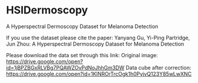 # HSIDermoscopy
A Hyperspectral Dermoscopy Dataset for Melanoma Detection

If you use the dataset please cite the paper:
Yanyang Gu, Yi-Ping Partridge, Jun Zhou: A Hyperspectral Dermoscopy Dataset for Melanoma Detection

Please download the data set through this link:
Original image: https://drive.google.com/open?id=1jBPZBGxRLVBg7PQAWZOvPdNoJhhGm3DW
Data cube after correction: https://drive.google.com/open?id=1KlNROrTrcOgk1h0PyjvQ123Y85wLwXNC
